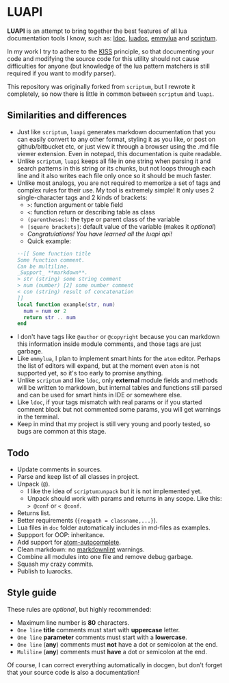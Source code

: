# LUAPI

**LUAPI** is an attempt to bring together the best features of all lua
documentation tools I know, such as: [ldoc][], [luadoc][], [emmylua][] and
[scriptum][].

In my work I try to adhere to the [KISS][] principle, so that documenting your
code and modifying the source code for this utility should not cause
difficulties for anyone (but knowledge of the lua pattern matchers is still
required if you want to modify parser).

This repository was originally forked from `scriptum`, but I rewrote it
completely, so now there is little in common between `scriptum` and `luapi`.

## Similarities and differences

- Just like `scriptum`, `luapi` generates markdown documentation that you can
  easily convert to any other format, styling it as you like, or post on
  github/bitbucket etc, or just view it through a browser using the .md file
  viewer extension. Even in notepad, this documentation is quite readable.
- Unlike `scriptum`, `luapi` keeps all file in one string when parsing it and
  search patterns in this string or its chunks, but not loops through each
  line and it also writes each file only once so it should be much faster.
- Unlike most analogs, you are not required to memorize a set of tags and
  complex rules for their use. My tool is extremely simple! It only uses 2
  single-character tags and 2 kinds of brackets:
  - `>`: function argument or table field
  - `<`: function return or describing table as class
  - `(parentheses)`: the type or parent class of the variable
  - `[square brackets]`: default value of the variable (makes it _optional_)
  - _Congratulations! You have learned all the luapi api!_
  - Quick example:
  ```lua
  --[[ Some function title
  Some function comment.
  Can be multiline.
  _Support_ **markdown**.
  > str (string) some string comment
  > num (number) [2] some number comment
  < con (string) result of concatenation
  ]]
  local function example(str, num)
    num = num or 2
    return str .. num
  end
  ```
- I don't have tags like `@author` or `@copyright` because you can markdown this
  information inside module comments, and those tags are just garbage.
- Like `emmylua`, I plan to implement smart hints for the `atom` editor. Perhaps
  the list of editors will expand, but at the moment even `atom` is not
  supported yet, so it's too early to promise anything.
- Unlike `scriptum` and like `ldoc`, only **external** module fields and methods
  will be written to markdown, but internal tables and functions still parsed
  and can be used for smart hints in IDE or somewhere else.
- Like `ldoc`, if your tags mismatch with real params or if you started comment
  block but not commented some params, you will get warnings in the terminal.
- Keep in mind that my project is still very young and poorly tested, so bugs
  are common at this stage.

## Todo

- Update comments in sources.
- Parse and keep list of all classes in project.
- Unpack (`@`).
  - I like the idea of `scriptum`:`unpack` but it is not implemented yet.
  - Unpack should work with params and returns in any scope.
    Like this: `> @conf` or `< @conf`.
- Returns list.
- Better requirements (`{reqpath = classname,...}`).
- Lua files in `doc` folder automaticaly includes in md-files as examples.
- Suppport for OOP: inheritance.
- Add support for [atom-autocomplete][].
- Clean markdown: no [markdownlint][] warnings.
- Combine all modules into one file and remove debug garbage.
- Squash my crazy commits.
- Publish to luarocks.

## Style guide

These rules are _optional_, but highly recommended:

- Maximum line number is **80** characters.
- `One line` **title** comments must start with **uppercase** letter.
- `One line` **parameter** comments must start with a **lowercase**.
- `One line` (**any**) comments must **not** have a dot or semicolon at the end.
- `Muliline` (**any**) comments must **have** a dot or semicolon at the end.

Of course, I can correct everything automatically in docgen, but don't forget
that your source code is also a documentation!

[KISS]: https://en.wikipedia.org/wiki/KISS_principle
[ldoc]: https://stevedonovan.github.io/ldoc/manual/doc.md.html
[luadoc]: https://keplerproject.github.io/luadoc
[scriptum]: https://github.com/charlesmallah/lua-scriptum
[emmylua]: https://github.com/EmmyLua
[markdownlint]: https://github.com/DavidAnson/markdownlint
[atom-autocomplete]: https://github.com/dapetcu21/atom-autocomplete-lua
